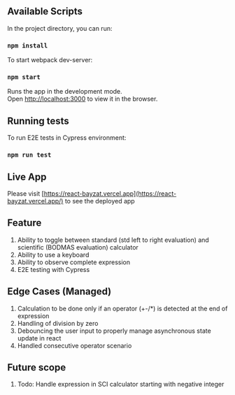 
## Available Scripts

In the project directory, you can run:
### `npm install`

To start webpack dev-server:
### `npm start`

Runs the app in the development mode.\
Open [http://localhost:3000](http://localhost:3000) to view it in the browser.

## Running tests

To run E2E tests in Cypress environment:
### `npm run test`

## Live App
Please visit [https://react-bayzat.vercel.app](https://react-bayzat.vercel.app/) to see the deployed app

## Feature

1. Ability to toggle between standard (std left to right evaluation) and scientific (BODMAS evaluation) calculator
2. Ability to use a keyboard
3. Ability to observe complete expression
4. E2E testing with Cypress

## Edge Cases (Managed)

1. Calculation to be done only if an operator (+-/*) is detected at the end of expression
2. Handling of division by zero
3. Debouncing the user input to properly manage asynchronous state update in react
4. Handled consecutive operator scenario

## Future scope

1. Todo: Handle expression in SCI calculator starting with negative integer
